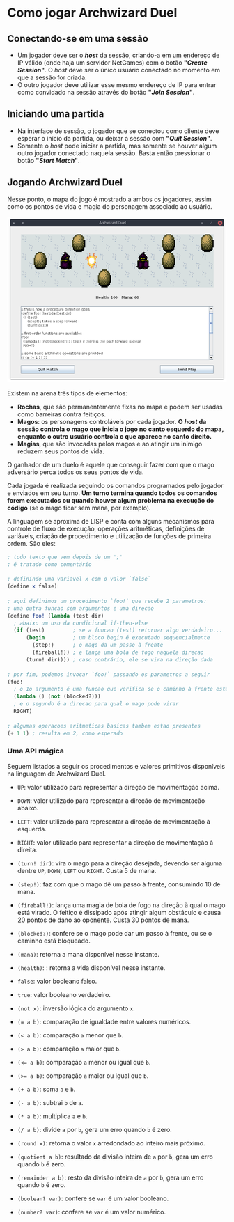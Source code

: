 # Como jogar Archwizard Duel

<!-- pandoc -f markdown -t latex INSTRUCOES.md -o INSTRUCOES.pdf -->


## Conectando-se em uma sessão

- Um jogador deve ser o ***host*** da sessão, criando-a em um endereço de IP válido (onde haja um servidor NetGames) com o botão **"*Create Session*"**.
  O *host* deve ser o único usuário conectado no momento em que a sessão for criada.
- O outro jogador deve utilizar esse mesmo endereço de IP para entrar como convidado na sessão através do botão **"*Join Session*"**.


## Iniciando uma partida

- Na interface de sessão, o jogador que se conectou como cliente deve esperar o início da partida, ou deixar a sessão com **"*Quit Session*"**.
- Somente o *host* pode iniciar a partida, mas somente se houver algum outro jogador conectado naquela sessão.
  Basta então pressionar o botão **"*Start Match*"**.


## Jogando Archwizard Duel

Nesse ponto, o mapa do jogo é mostrado a ambos os jogadores, assim como os pontos de vida e magia do personagem associado ao usuário.

![prototipo](gui.png)

Existem na arena três tipos de elementos:

- **Rochas**, que são permanentemente fixas no mapa e podem ser usadas como barreiras contra feitiços.
- **Magos**: os personagens controláveis por cada jogador.
  **O *host* da sessão controla o mago que inicia o jogo no canto esquerdo do mapa, enquanto o outro usuário controla o que aparece no canto direito.**
- **Magias**, que são invocadas pelos magos e ao atingir um inimigo reduzem seus pontos de vida.

O ganhador de um duelo é aquele que conseguir fazer com que o mago adversário perca todos os seus pontos de vida.

Cada jogada é realizada seguindo os comandos programados pelo jogador e enviados em seu turno.
**Um turno termina quando todos os comandos forem executados ou quando houver algum problema na execução do código** (se o mago ficar sem mana, por exemplo).

A linguagem se aproxima de LISP e conta com alguns mecanismos para controle de fluxo de execução, operações aritméticas, definições de variáveis, criação de procedimento e utilização de funções de primeira ordem. São eles:

```scheme
; todo texto que vem depois de um ';'
; é tratado como comentário

; definindo uma variavel x com o valor `false`
(define x false)

; aqui definimos um procedimento `foo!` que recebe 2 parametros:
; uma outra funcao sem argumentos e uma direcao
(define foo! (lambda (test dir)
  ; abaixo um uso da condicional if-then-else
  (if (test)         ; se a funcao (test) retornar algo verdadeiro...
      (begin         ; um bloco begin é executado sequencialmente
        (step!)      ; o mago da um passo à frente
	    (fireball!)) ; e lança uma bola de fogo naquela direcao
      (turn! dir)))) ; caso contrário, ele se vira na direção dada

; por fim, podemos invocar `foo!` passando os parametros a seguir
(foo!
  ; o 1o argumento é uma funcao que verifica se o caminho à frente está livre
  (lambda () (not (blocked?)))
  ; e o segundo é a direcao para qual o mago pode virar
  RIGHT)

; algumas operacoes aritmeticas basicas tambem estao presentes
(+ 1 1) ; resulta em 2, como esperado
```


### Uma API mágica

Seguem listados a seguir os procedimentos e valores primitivos disponíveis na linguagem de Archwizard Duel.

- `UP`: valor utilizado para representar a direção de movimentação acima.
- `DOWN`: valor utilizado para representar a direção de movimentação abaixo.
- `LEFT`: valor utilizado para representar a direção de movimentação à esquerda.
- `RIGHT`: valor utilizado para representar a direção de movimentação à direita.
- `(turn! dir)`: vira o mago para a direção desejada, devendo ser alguma dentre `UP`, `DOWN`, `LEFT` ou `RIGHT`. Custa 5 de mana.
- `(step!)`: faz com que o mago dê um passo à frente, consumindo 10 de mana.
- `(fireball!)`: lança uma magia de bola de fogo na direção à qual o mago está virado. O feitiço é dissipado após atingir algum obstáculo e causa 20 pontos de dano ao oponente. Custa 30 pontos de mana.
- `(blocked?)`: confere se o mago pode dar um passo à frente, ou se o caminho está bloqueado.
- `(mana)`: retorna a mana disponível nesse instante.
- `(health)`: : retorna a vida disponível nesse instante.

- `false`: valor booleano falso.
- `true`: valor booleano verdadeiro.
- `(not x)`: inversão lógica do argumento `x`.
- `(= a b)`: comparação de igualdade entre valores numéricos.
- `(< a b)`: comparação `a` menor que `b`.
- `(> a b)`: comparação `a` maior que `b`.
- `(<= a b)`: comparação `a` menor ou igual que `b`.
- `(>= a b)`: comparação `a` maior ou igual que `b`.
- `(+ a b)`: soma `a` e `b`.
- `(- a b)`: subtrai `b` de `a`.
- `(* a b)`: multiplica `a` e `b`.
- `(/ a b)`: divide `a` por `b`, gera um erro quando `b` é zero.
- `(round x)`: retorna o valor `x` arredondado ao inteiro mais próximo.
- `(quotient a b)`: resultado da divisão inteira de `a` por `b`, gera um erro quando `b` é zero.
- `(remainder a b)`: resto da divisão inteira de `a` por `b`, gera um erro quando `b` é zero.
- `(boolean? var)`: confere se `var` é um valor booleano.
- `(number? var)`: confere se `var` é um valor numérico.
